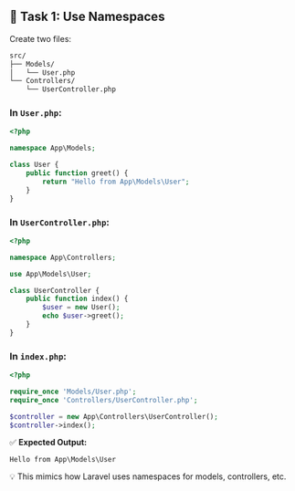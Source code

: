 ## 🧩 Task 1: Use Namespaces

Create two files:

```bash
src/
├── Models/
│   └── User.php
└── Controllers/
    └── UserController.php
```

### In `User.php`:
```php
<?php

namespace App\Models;

class User {
    public function greet() {
        return "Hello from App\Models\User";
    }
}
```

### In `UserController.php`:
```php
<?php

namespace App\Controllers;

use App\Models\User;

class UserController {
    public function index() {
        $user = new User();
        echo $user->greet();
    }
}
```

### In `index.php`:
```php
<?php

require_once 'Models/User.php';
require_once 'Controllers/UserController.php';

$controller = new App\Controllers\UserController();
$controller->index();
```

✅ **Expected Output:**  
```
Hello from App\Models\User
```

💡 This mimics how Laravel uses namespaces for models, controllers, etc.

